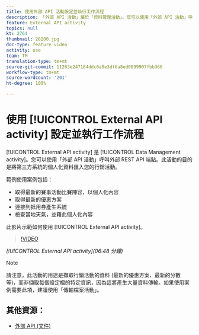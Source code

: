 ```yaml
---
title: 使用外部 API 活動設定並執行工作流程
description: 「外部 API 活動」屬於「資料管理活動」。您可以使用「外部 API 活動」呼叫外部 REST API 端點。此活動的目的是將第三方系統的個人化資料匯入您的行銷活動。
feature: External API activity
topics: null
kt: 2764
thumbnail: 28200.jpg
doc-type: feature video
activity: use
team: TM
translation-type: tm+mt
source-git-commit: 11263e247184ddc6a8e3df6a8ed0899907fbb366
workflow-type: tm+mt
source-wordcount: '201'
ht-degree: 100%

---
```



# 使用 [!UICONTROL External API activity] 設定並執行工作流程

[!UICONTROL External API activity] 是 [!UICONTROL Data Management activity]。您可以使用「外部 API 活動」呼叫外部 REST API 端點。此活動的目的是將第三方系統的個人化資料匯入您的行銷活動。

範例使用案例包括：

* 取得最新的賽事活動比賽陣容，以個人化內容
* 取得最新的優惠方案
* 連接到抵用券產生系統
* 檢查當地天氣，並藉此個人化內容

此影片示範如何使用 [!UICONTROL External API activity]。

>[!VIDEO](https://video.tv.adobe.com/v/28200/?quality=12)

*[!UICONTROL External API activity](06:48 分鐘)*

>[!NOTE]
>
>請注意，此活動的用途是擷取行銷活動的資料 (最新的優惠方案、最新的分數等)，而非擷取每個設定檔的特定資訊，因為這將產生大量資料傳輸。如果使用案例需要此項，建議使用「傳輸檔案活動」。

## 其他資源：

* [外部 API (文件)](https://docs.adobe.com/content/help/zh-Hant/campaign-standard/using/managing-processes-and-data/data-management-activities/external-api.html)

